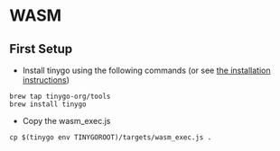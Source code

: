 # WASM

## First Setup

- Install tinygo using the following commands (or see [the installation instructions](https://tinygo.org/getting-started/install/))

```shell
brew tap tinygo-org/tools
brew install tinygo
```

- Copy the wasm_exec.js

```
cp $(tinygo env TINYGOROOT)/targets/wasm_exec.js .
```
